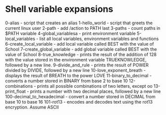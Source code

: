 # Shell variable expansions
0-alias - script that creates an alias
1-hello_world - script that greets the current linux user
2-path - add /action to PATH last
3-paths - count paths in $PATH variable
4-global_variablesa - print environment variable
5-local_variables - list all local variables, environment variables and functions
6-create_local_variable - add local variable called BEST with the value of School
7-create_global_variable - add global variable called BEST with the value of School
8-true_knowledge - prints the result of the addition of 128 with the value stored in the environment variable TRUEKNOWLEDGE, followed by a new line.
9-divide_and_rule - prints the result of POWER divided by DIVIDE, followed by a new line
10-love_exponent_breath - displays the result of BREATH to the power LOVE
11-binary_to_decimal - converts a number stored in BINARY from base 2 to base 10
12-combinations - prints all possible combinations of two letters, except oo
13-print_float - prints a number with two decimal places, followed by a new line
100-decimal_to_hexadecimal - convert a number stored in DECIMAL from base 10 to base 16
101-rot13 - encodes and decodes text using the rot13 encryption. Assume ASCII

